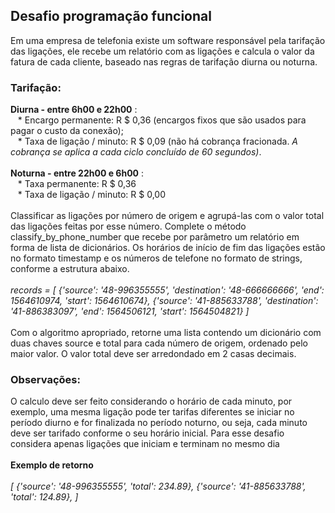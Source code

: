 <h2>Desafio programação funcional</h2>

Em uma empresa de telefonia existe um software responsável pela tarifação das ligações, ele recebe um relatório com as ligações e calcula o valor da fatura de cada cliente, baseado nas regras de tarifação diurna ou noturna.

<h3>Tarifação:</h3>

<b>Diurna - entre 6h00 e 22h00</b> :
<br>
&nbsp;&nbsp;&nbsp;* Encargo permanente: R $ 0,36 (encargos fixos que são usados ​​para pagar o custo da conexão);<br>
&nbsp;&nbsp;&nbsp;* Taxa de ligação / minuto: R $ 0,09 (não há cobrança fracionada. *A cobrança se aplica a cada ciclo concluído de 60 segundos)*.
<br><br>
<b>Noturna - entre 22h00 e 6h00</b> :
<br>
&nbsp;&nbsp;&nbsp;* Taxa permanente: R $ 0,36<br>
&nbsp;&nbsp;&nbsp;* Taxa de ligação / minuto: R $ 0,00<br><br>
Classificar as ligações por número de origem e agrupá-las com o valor total das ligações feitas por esse número. Complete o método classify_by_phone_number que recebe por parâmetro um relatório em forma de lista de dicionários. Os horários de início de fim das ligações estão no formato timestamp e os números de telefone no formato de strings, conforme a estrutura abaixo.
<br><br>
<i>records = [
    {'source': '48-996355555', 'destination': '48-666666666', 'end': 1564610974, 'start': 1564610674},
    {'source': '41-885633788', 'destination': '41-886383097', 'end': 1564506121, 'start': 1564504821}
]</i>
<br><br>
Com o algoritmo apropriado, retorne uma lista contendo um dicionário com duas chaves source e total para cada número de origem, ordenado pelo maior valor. O valor total deve ser arredondado em 2 casas decimais.
<br>
<h3>Observações:</h3>
O calculo deve ser feito considerando o horário de cada minuto, por exemplo, uma mesma ligação pode ter tarifas diferentes se iniciar no período diurno e for finalizada no período noturno, ou seja, cada minuto deve ser tarifado conforme o seu horário inicial.
Para esse desafio considera apenas ligações que iniciam e terminam no mesmo dia
<br><br>
<b>Exemplo de retorno</b>
<br><br>
<i>[
    {'source': '48-996355555', 'total': 234.89},
    {'source': '41-885633788', 'total': 124.89},
]</i>